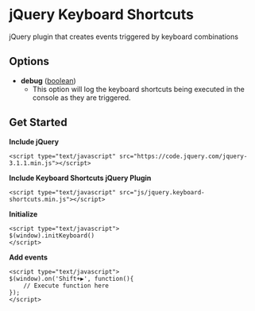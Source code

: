 # jQuery Keyboard Shortcuts
jQuery plugin that creates events triggered by keyboard combinations

## Options
- **debug** ([boolean](https://api.jquery.com/Types/#Boolean))
    - This option will log the keyboard shortcuts being executed in the console as they are triggered.

## Get Started

**Include jQuery**
```
<script type="text/javascript" src="https://code.jquery.com/jquery-3.1.1.min.js"></script>
```
**Include Keyboard Shortcuts jQuery Plugin**
```
<script type="text/javascript" src="js/jquery.keyboard-shortcuts.min.js"></script>
```
**Initialize**
```
<script type="text/javascript">
$(window).initKeyboard()
</script>
```
**Add events**
```
<script type="text/javascript">
$(window).on('Shift+▶', function(){
    // Execute function here
});
</script>
```